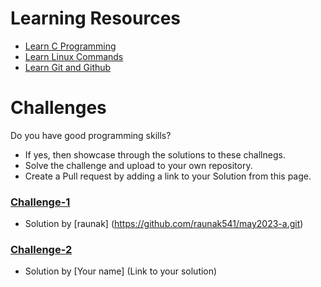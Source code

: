 # Learning Resources
* [Learn C Programming](C-Resources.md)
* [Learn Linux Commands](Linux-Resources.md)
* [Learn Git and Github](C-Resources.md)

# Challenges
Do you have good programming skills? 
- If yes, then showcase through the solutions to these challnegs.
- Solve the challenge and upload to your own repository.
- Create a Pull request by adding a link to your Solution from this page.

### [Challenge-1](challenge-1.md)
* Solution by [raunak] (https://github.com/raunak541/may2023-a.git)

### [Challenge-2](challenge-2.md)
* Solution by [Your name] (Link to your solution)
